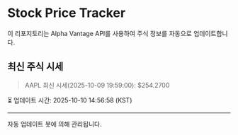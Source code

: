 
# Stock Price Tracker

이 리포지토리는 Alpha Vantage API를 사용하여 주식 정보를 자동으로 업데이트합니다.

## 최신 주식 시세
> AAPL 최신 시세(2025-10-09 19:59:00): $254.2700

⏳ 업데이트 시간: 2025-10-10 14:56:58 (KST)

---
자동 업데이트 봇에 의해 관리됩니다.
